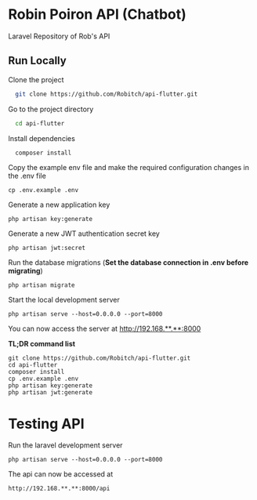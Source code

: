 
# Robin Poiron API (Chatbot)

Laravel Repository of Rob's API


## Run Locally

Clone the project

```bash
  git clone https://github.com/Robitch/api-flutter.git
```

Go to the project directory

```bash
  cd api-flutter
```

Install dependencies

```bash
  composer install
```

Copy the example env file and make the required configuration changes in the .env file

    cp .env.example .env

Generate a new application key

    php artisan key:generate

Generate a new JWT authentication secret key

    php artisan jwt:secret

Run the database migrations (**Set the database connection in .env before migrating**)

    php artisan migrate

Start the local development server

    php artisan serve --host=0.0.0.0 --port=8000

You can now access the server at http://192.168.**.**:8000

**TL;DR command list**

    git clone https://github.com/Robitch/api-flutter.git
    cd api-flutter
    composer install
    cp .env.example .env
    php artisan key:generate
    php artisan jwt:generate
# Testing API

Run the laravel development server

    php artisan serve --host=0.0.0.0 --port=8000

The api can now be accessed at

    http://192.168.**.**:8000/api


